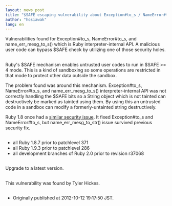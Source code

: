 ```yaml
---
layout: news_post
title: "$SAFE escaping vulnerability about Exception#to_s / NameError#to_s (CVE-2012-4464, CVE-2012-4466)"
author: "hosiawak"
lang: en
---
```


Vulnerabilities found for Exception#to\_s, NameError#to\_s, and
name\_err\_mesg\_to\_s() which is Ruby interpreter-internal API. A
malicious user code can bypass $SAFE check by utilizing one of those
security holes.

## 

Ruby\'s $SAFE mechanism enables untrusted user codes to run in $SAFE
&gt;= 4 mode. This is a kind of sandboxing so some operations are
restricted in that mode to protect other data outside the sandbox.

The problem found was around this mechanism. Exception#to\_s,
NameError#to\_s, and name\_err\_mesg\_to\_s() interpreter-internal API
was not correctly handling the $SAFE bits so a String object which is
not tainted can destructively be marked as tainted using them. By using
this an untrusted code in a sandbox can modify a formerly-untainted
string destructively.

Ruby 1.8 once had a [similar security issue][1]. It fixed
Exception#to\_s and NameError#to\_s, but name\_err\_mesg\_to\_str()
issue survived previous security fix.

## 

* all Ruby 1.8.7 prior to patchlevel 371
* all Ruby 1.9.3 prior to patchlevel 286
* all development branches of Ruby 2.0 prior to revision r37068

## 

Upgrade to a latest version.

## 

This vulnerability was found by Tyler Hickes.

## 

* Originally published at 2012-10-12 19:17:50 JST.



[1]: http://www.ruby-lang.org/en/news/2011/02/18/exception-methods-can-bypass-safe/ 
